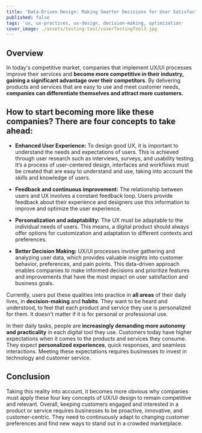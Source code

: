 ```yaml
---
title: 'Data-Driven Design: Making Smarter Decisions for User Satisfaction' 
published: false
tags: 'ux, ux-practices, ux-design, decision-making, optimization'
cover_image: ./assets/testing-tool/coverTestingTool3.jpg
---
```


## Overview
In today's competitive market, companies that implement UX/UI processes improve their services and **become more competitive in their industry, gaining a significant advantage over their competitors**. By delivering products and services that are easy to use and meet customer needs, **companies can differentiate themselves and attract more customers.** 

## How to start becoming more like these companies? There are four concepts to take ahead:

- **Enhanced User Experience:** To design good UX, it is important to understand the needs and expectations of users. This is achieved through user research such as interviews, surveys, and usability testing. It’s a process of user-centered design, interfaces and workflows must be created that are easy to understand and use, taking into account the skills and knowledge of users.

- **Feedback and continuous improvement:** The relationship between users and UX involves a constant feedback loop. Users provide feedback about their experience and designers use this information to improve and optimize the user experience.

- **Personalization and adaptability:** The UX must be adaptable to the individual needs of users. This means, a digital product should always offer options for customization and adaptation to different contexts and preferences.

- **Better Decision Making:** UX/UI processes involve gathering and analyzing user data, which provides valuable insights into customer behavior, preferences, and pain points. This data-driven approach enables companies to make informed decisions and prioritize features and improvements that have the most impact on user satisfaction and business goals.

Currently, users put these qualities into practice in **all areas** of their daily lives, in **decision-making** and **habits**. They want to be heard and understood, to feel that each product and service they use is personalized for them.
It doesn't matter if it is for personal or professional use. 

In their daily tasks, people are **increasingly demanding more autonomy and practicality** in each digital tool they use.
Customers today have higher expectations when it comes to the products and services they consume. They expect **personalized experiences**, quick responses, and seamless interactions. Meeting these expectations requires businesses to invest in technology and customer service.

## Conclusion

Taking this reality into account, it becomes more obvious why companies must apply these four key concepts of UX/UI design to remain competitive and relevant. Overall, keeping customers engaged and interested in a product or service requires businesses to be proactive, innovative, and customer-centric. They need to continuously adapt to changing customer preferences and find new ways to stand out in a crowded marketplace.